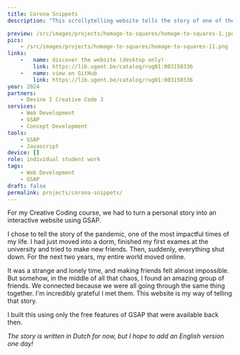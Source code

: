 ```yaml
---
title: Corona Snippets
description: "This scrollytelling website tells the story of one of the most impactful times of my life: the COVID-19 pandemic and its lockdowns. It's a personal reflection brought to life through my first explorations with GSAP."

preview: /src/images/projects/homage-to-squares/homage-to-squares-1.jpeg
pics:
    - /src/images/projects/homage-to-squares/homage-to-squares-11.png
links:
    -   name: discover the website (desktop only)
        link: https://lib.ugent.be/catalog/rug01:003150336
    -   name: view on GitHub
        link: https://lib.ugent.be/catalog/rug01:003150336
year: 2024
partners:
    - Devine I Creative Code 3
services:
    - Web Development
    - GSAP
    - Concept Development
tools:
    - GSAP
    - Javascript
device: []
role: individual student work
tags:
    - Web Development
    - GSAP
draft: false
permalink: projects/corona-snippets/
---
```

For my Creative Coding course, we had to turn a personal story into an interactive website using GSAP.

I chose to tell the story of the pandemic, one of the most impactful times of my life. I had just moved into a dorm, finished my first exames at the university and tried to make new friends. Then, suddenly, everything shut down. For the next two years, my entire world moved online.

It was a strange and lonely time, and making friends felt almost impossible. But somehow, in the middle of all that chaos, I found an amazing group of friends. We connected because we were all going through the same thing together. I'm incredibly grateful I met them. This website is my way of telling that story.

I built this using only the free features of GSAP that were available back then.

*The story is written in Dutch for now, but I hope to add an English version one day!*